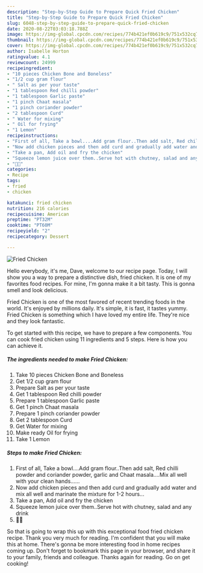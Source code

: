 ```yaml
---
description: "Step-by-Step Guide to Prepare Quick Fried Chicken"
title: "Step-by-Step Guide to Prepare Quick Fried Chicken"
slug: 6048-step-by-step-guide-to-prepare-quick-fried-chicken
date: 2020-08-22T03:03:18.788Z
image: https://img-global.cpcdn.com/recipes/774b421ef0b619c9/751x532cq70/fried-chicken-recipe-main-photo.jpg
thumbnail: https://img-global.cpcdn.com/recipes/774b421ef0b619c9/751x532cq70/fried-chicken-recipe-main-photo.jpg
cover: https://img-global.cpcdn.com/recipes/774b421ef0b619c9/751x532cq70/fried-chicken-recipe-main-photo.jpg
author: Isabelle Horton
ratingvalue: 4.1
reviewcount: 24999
recipeingredient:
- "10 pieces Chicken Bone and Boneless"
- "1/2 cup gram flour"
- " Salt as per your taste"
- "1 tablespoon Red chilli powder"
- "1 tablespoon Garlic paste"
- "1 pinch Chaat masala"
- "1 pinch coriander powder"
- "2 tablespoon Curd"
- " Water for mixing"
- " Oil for frying"
- "1 Lemon"
recipeinstructions:
- "First of all, Take a bowl....Add gram flour..Then add salt, Red chilli powder and coriander powder, garlic and Chaat masala....Mix all well with your clean hands......"
- "Now add chicken pieces and then add curd and gradually add water and mix all well and marinate the mixture for 1-2 hours..."
- "Take a pan, Add oil and fry the chicken"
- "Squeeze lemon juice over them..Serve hot with chutney, salad and any drink"
- "🍖🍺"
categories:
- Recipe
tags:
- fried
- chicken

katakunci: fried chicken 
nutrition: 216 calories
recipecuisine: American
preptime: "PT32M"
cooktime: "PT60M"
recipeyield: "2"
recipecategory: Dessert

---
```



![Fried Chicken](https://img-global.cpcdn.com/recipes/774b421ef0b619c9/751x532cq70/fried-chicken-recipe-main-photo.jpg)

Hello everybody, it's me, Dave, welcome to our recipe page. Today, I will show you a way to prepare a distinctive dish, fried chicken. It is one of my favorites food recipes. For mine, I'm gonna make it a bit tasty. This is gonna smell and look delicious.

Fried Chicken is one of the most favored of recent trending foods in the world. It's enjoyed by millions daily. It's simple, it is fast, it tastes yummy. Fried Chicken is something which I have loved my entire life. They're nice and they look fantastic.




To get started with this recipe, we have to prepare a few components. You can cook fried chicken using 11 ingredients and 5 steps. Here is how you can achieve it.

<!--inarticleads1-->

##### The ingredients needed to make Fried Chicken:

1. Take 10 pieces Chicken Bone and Boneless
1. Get 1/2 cup gram flour
1. Prepare  Salt as per your taste
1. Get 1 tablespoon Red chilli powder
1. Prepare 1 tablespoon Garlic paste
1. Get 1 pinch Chaat masala
1. Prepare 1 pinch coriander powder
1. Get 2 tablespoon Curd
1. Get  Water for mixing
1. Make ready  Oil for frying
1. Take 1 Lemon




<!--inarticleads2-->

##### Steps to make Fried Chicken:

1. First of all, Take a bowl....Add gram flour..Then add salt, Red chilli powder and coriander powder, garlic and Chaat masala....Mix all well with your clean hands......
1. Now add chicken pieces and then add curd and gradually add water and mix all well and marinate the mixture for 1-2 hours...
1. Take a pan, Add oil and fry the chicken
1. Squeeze lemon juice over them..Serve hot with chutney, salad and any drink
1. 🍖🍺




So that is going to wrap this up with this exceptional food fried chicken recipe. Thank you very much for reading. I'm confident that you will make this at home. There's gonna be more interesting food in home recipes coming up. Don't forget to bookmark this page in your browser, and share it to your family, friends and colleague. Thanks again for reading. Go on get cooking!
